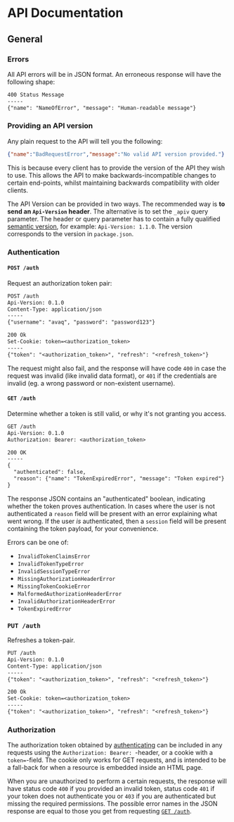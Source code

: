 # API Documentation

## General

### Errors

All API errors will be in JSON format. An erroneous response will have the
following shape:

```txt
400 Status Message
-----
{"name": "NameOfError", "message": "Human-readable message"}
```

### Providing an API version

Any plain request to the API will tell you the following:

```json
{"name":"BadRequestError","message":"No valid API version provided."}
```

This is because every client has to provide the version of the API they wish to
use. This allows the API to make backwards-incompatible changes to certain
end-points, whilst maintaining backwards compatibility with older clients.

The API Version can be provided in two ways. The recommended way is **to send
an `Api-Version` header**. The alternative is to set the `_apiv` query
parameter. The header or query parameter has to contain a fully qualified
[semantic version](http://semver.org/), for example: `Api-Version: 1.1.0`. The
version corresponds to the version in `package.json`.

### Authentication

#### `POST /auth`

Request an authorization token pair:

```txt
POST /auth
Api-Version: 0.1.0
Content-Type: application/json
-----
{"username": "avaq", "password": "password123"}
```

```txt
200 Ok
Set-Cookie: token=<authorization_token>
-----
{"token": "<authorization_token>", "refresh": "<refresh_token>"}
```

The request might also fail, and the response will have code `400` in case the
request was invalid (like invalid data format), or `401` if the credentials are
invalid (eg. a wrong password or non-existent username).

#### `GET /auth`

Determine whether a token is still valid, or why it's not granting you access.

```txt
GET /auth
Api-Version: 0.1.0
Authorization: Bearer: <authorization_token>
```

```txt
200 OK
-----
{
  "authenticated": false,
  "reason": {"name": "TokenExpiredError", "message": "Token expired"}
}
```

The response JSON contains an "authenticated" boolean, indicating whether the
token proves authentication. In cases where the user is not authenticated a
`reason` field will be present with an error explaining what went wrong. If the
user *is* authenticated, then a `session` field will be present containing the
token payload, for your convenience.

Errors can be one of:

* `InvalidTokenClaimsError`
* `InvalidTokenTypeError`
* `InvalidSessionTypeError`
* `MissingAuthorizationHeaderError`
* `MissingTokenCookieError`
* `MalformedAuthorizationHeaderError`
* `InvalidAuthorizationHeaderError`
* `TokenExpiredError`

### `PUT /auth`

Refreshes a token-pair.

```txt
PUT /auth
Api-Version: 0.1.0
Content-Type: application/json
-----
{"token": "<authorization_token>", "refresh": "<refresh_token>"}
```

```txt
200 Ok
Set-Cookie: token=<authorization_token>
-----
{"token": "<authorization_token>", "refresh": "<refresh_token>"}
```

### Authorization

The authorization token obtained by [authenticating](#authentication) can be
included in any requests using the `Authorization: Bearer: `-header, or a cookie
with a `token=`-field. The cookie only works for GET requests, and is intended
to be a fall-back for when a resource is embedded inside an HTML page.

When you are unauthorized to perform a certain requests, the response will
have status code `400` if you provided an invalid token, status code `401` if
your token does not authenticate you or `403` if you are authenticated but
missing the required permissions. The possible error names in the JSON response
are equal to those you get from requesting [`GET /auth`](#get-auth).
